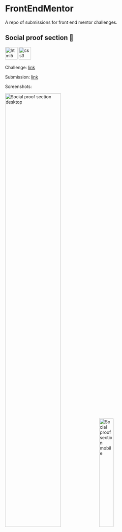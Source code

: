 # FrontEndMentor
A repo of submissions for front end mentor challenges.

## Social proof section 🔰
<img src="https://devicons.github.io/devicon/devicon.git/icons/html5/html5-original-wordmark.svg" alt="html5" width="40" height="40"/> <img src="https://devicons.github.io/devicon/devicon.git/icons/css3/css3-original-wordmark.svg" alt="css3" width="40" height="40"/>

Challenge: [link](https://www.frontendmentor.io/challenges/social-proof-section-6e0qTv_bA)

Submission: [link](https://steffin-codes.github.io/FrontEndMentor/social-proof-section-master/index.html) 

Screenshots: 

<img src="https://i.postimg.cc/qvhx9G40/image.png" alt="Social proof section desktop" width="60%"/>

<img src="https://i.postimg.cc/bwcZw01q/image.png" alt="Social proof section mobile" width="30%"/>
